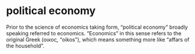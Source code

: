 # political economy

Prior to the science of economics taking form, &ldquo;political economy&rdquo; broadly speaking referred to economics. &ldquo;Economics&rdquo; in this sense refers to the original Greek (οικος, &ldquo;oikos&rdquo;), which means something more like &ldquo;affars of the household&rdquo;.
